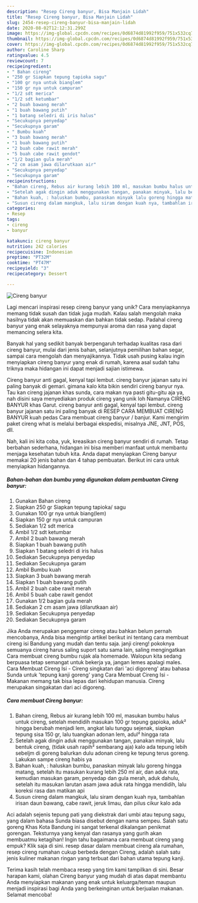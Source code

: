 ```yaml
---
description: "Resep Cireng banyur, Bisa Manjain Lidah"
title: "Resep Cireng banyur, Bisa Manjain Lidah"
slug: 2454-resep-cireng-banyur-bisa-manjain-lidah
date: 2020-08-02T12:12:31.299Z
image: https://img-global.cpcdn.com/recipes/0d6874d81992f959/751x532cq70/cireng-banyur-foto-resep-utama.jpg
thumbnail: https://img-global.cpcdn.com/recipes/0d6874d81992f959/751x532cq70/cireng-banyur-foto-resep-utama.jpg
cover: https://img-global.cpcdn.com/recipes/0d6874d81992f959/751x532cq70/cireng-banyur-foto-resep-utama.jpg
author: Caroline Sharp
ratingvalue: 4.5
reviewcount: 7
recipeingredient:
- " Bahan cireng"
- "250 gr Siapkan tepung tapioka sagu"
- "100 gr nya untuk bianglem"
- "150 gr nya untuk campuran"
- "1/2 sdt merica"
- "1/2 sdt ketumbar"
- "2 buah bawang merah"
- "1 buah bawang putih"
- "1 batang seledri di iris halus"
- "Secukupnya penyedap"
- "Secukupnya garam"
- " Bumbu kuah"
- "3 buah bawang merah"
- "1 buah bawang putih"
- "2 buah cabe rawit merah"
- "5 buah cabe rawit gendot"
- "1/2 bagian gula merah"
- "2 cm asam jawa dilarutkaan air"
- "Secukupnya penyedap"
- "Secukupnya garam"
recipeinstructions:
- "Bahan cireng, Rebus air kurang lebih 100 ml, masukan bumbu halus untuk cireng, setelah mendidih masukan 100 gr tepung gapioka, aduk² hingga berubah menjadi lem, angkat lalu tunggu sejenak, siapkan tepung sisa 150 gr, lalu tuangkan adonan lem, adul² hingga rata"
- "Setelah agak dingin aduk menggunakan tangan, panakan minyak, lalu bentuk cireng, (tidak usah rapih² sembarang aja) kalo ada tepung lebih sebeljm di goreng balurkan dulu adonan cireng ke tepung terus goreng. Lakukan sampe cireng habis ya"
- "Bahan kuah, : haluskan bumbu, panaskan minyak lalu goreng hingga matang, setelah itu masukan kurang lebih 250 ml air, dan aduk rata, kemudian masukan garam, penyedap dan gula merah, aduk dahulu, setelah itu masukan larutan asam jawa aduk rata hingga mendidih, lalu koreksi rasa dan matikan api"
- "Susun cireng dalam mangkuk, lalu siram dengan kuah nya, tambahlan irisan daun bawang, cabe rawit, jeruk limau, dan pilus cikur kalo ada"
categories:
- Resep
tags:
- cireng
- banyur

katakunci: cireng banyur 
nutrition: 242 calories
recipecuisine: Indonesian
preptime: "PT32M"
cooktime: "PT47M"
recipeyield: "3"
recipecategory: Dessert

---
```



![Cireng banyur](https://img-global.cpcdn.com/recipes/0d6874d81992f959/751x532cq70/cireng-banyur-foto-resep-utama.jpg)

Lagi mencari inspirasi resep cireng banyur yang unik? Cara menyiapkannya memang tidak susah dan tidak juga mudah. Kalau salah mengolah maka hasilnya tidak akan memuaskan dan bahkan tidak sedap. Padahal cireng banyur yang enak selayaknya mempunyai aroma dan rasa yang dapat memancing selera kita.

Banyak hal yang sedikit banyak berpengaruh terhadap kualitas rasa dari cireng banyur, mulai dari jenis bahan, selanjutnya pemilihan bahan segar, sampai cara mengolah dan menyajikannya. Tidak usah pusing kalau ingin menyiapkan cireng banyur yang enak di rumah, karena asal sudah tahu triknya maka hidangan ini dapat menjadi sajian istimewa.

Cireng banyur anti gagal, kenyal tapi lembut. cireng banyur jajanan satu ini paling banyak di gemari. gimana kalo kita bikin sendiri cireng banyur nya. Tau kan cireng jajanan khas sunda, cara makan nya pasti gitu-gitu aja ya, nah disini saya menyediakan produk cireng yang unik loh Namanya CIRENG BANYUR khas Garut. cireng banyur anti gagal, kenyal tapi lembut. cireng banyur jajanan satu ini paling banyak di RESEP CARA MEMBUAT CIRENG BANYUR kuah pedas Cara membuat cireng banyur / banjur. Kami mengirim paket cireng what is melalui berbagai ekspedisi, misalnya JNE, JNT, POS, dll.


Nah, kali ini kita coba, yuk, kreasikan cireng banyur sendiri di rumah. Tetap berbahan sederhana, hidangan ini bisa memberi manfaat untuk membantu menjaga kesehatan tubuh kita. Anda dapat menyiapkan Cireng banyur memakai 20 jenis bahan dan 4 tahap pembuatan. Berikut ini cara untuk menyiapkan hidangannya.

<!--inarticleads1-->

##### Bahan-bahan dan bumbu yang digunakan dalam pembuatan Cireng banyur:

1. Gunakan  Bahan cireng
1. Siapkan 250 gr Siapkan tepung tapioka/ sagu
1. Gunakan 100 gr nya untuk biang(lem)
1. Siapkan 150 gr nya untuk campuran
1. Sediakan 1/2 sdt merica
1. Ambil 1/2 sdt ketumbar
1. Ambil 2 buah bawang merah
1. Siapkan 1 buah bawang putih
1. Siapkan 1 batang seledri di iris halus
1. Sediakan Secukupnya penyedap
1. Sediakan Secukupnya garam
1. Ambil  Bumbu kuah
1. Siapkan 3 buah bawang merah
1. Siapkan 1 buah bawang putih
1. Ambil 2 buah cabe rawit merah
1. Ambil 5 buah cabe rawit gendot
1. Gunakan 1/2 bagian gula merah
1. Sediakan 2 cm asam jawa (dilarutkaan air)
1. Sediakan Secukupnya penyedap
1. Sediakan Secukupnya garam


Jika Anda merupakan penggemar cireng atau bahkan belum pernah mencobanya, Anda bisa mengintip artikel berikut ini tentang cara membuat cireng isi Bandung yang mudah dan tentu saja. janji cireng! pokoknya semuanya cireng harus saling suport satu sama lain, saling mengingatkan Cara membuat cireng bumbu rujak ala homemade. Walopun kita sedang berpuasa tetap semangat untuk bekerja ya, jangan lemes apalagi males. Cara Membuat Cireng Isi - Cireng singkatan dari &#39;aci digoreng&#39; atau bahasa Sunda untuk &#39;tepung kanji goreng&#39; yang Cara Membuat Cireng Isi - Makanan memang tak bisa lepas dari kehidupan manusia. Cireng merupakan singakatan dari aci digoreng. 

<!--inarticleads2-->

##### Cara membuat Cireng banyur:

1. Bahan cireng, Rebus air kurang lebih 100 ml, masukan bumbu halus untuk cireng, setelah mendidih masukan 100 gr tepung gapioka, aduk² hingga berubah menjadi lem, angkat lalu tunggu sejenak, siapkan tepung sisa 150 gr, lalu tuangkan adonan lem, adul² hingga rata
1. Setelah agak dingin aduk menggunakan tangan, panakan minyak, lalu bentuk cireng, (tidak usah rapih² sembarang aja) kalo ada tepung lebih sebeljm di goreng balurkan dulu adonan cireng ke tepung terus goreng. Lakukan sampe cireng habis ya
1. Bahan kuah, : haluskan bumbu, panaskan minyak lalu goreng hingga matang, setelah itu masukan kurang lebih 250 ml air, dan aduk rata, kemudian masukan garam, penyedap dan gula merah, aduk dahulu, setelah itu masukan larutan asam jawa aduk rata hingga mendidih, lalu koreksi rasa dan matikan api
1. Susun cireng dalam mangkuk, lalu siram dengan kuah nya, tambahlan irisan daun bawang, cabe rawit, jeruk limau, dan pilus cikur kalo ada


Aci adalah sejenis tepung pati yang diekstrak dari umbi atau tepung sagu, yang dalam bahasa Sunda biasa disebut dengan nama sempeu. Salah satu goreng Khas Kota Bandung ini sangat terkenal dikalangan penikmat gorengan. Teksturnya yang kenyal dan rasanya yang gurih akan membuatmu ketagihan! Ingin tahu bagaimana cara membuat cireng yang empuk? Klik saja di sini. resep dasar dalam membuat cireng ala rumahan, resep cireng rumahan cukup berbeda dengan Cireng, adalah salah satu jenis kuliner makanan ringan yang terbuat dari bahan utama tepung kanji. 

Terima kasih telah membaca resep yang tim kami tampilkan di sini. Besar harapan kami, olahan Cireng banyur yang mudah di atas dapat membantu Anda menyiapkan makanan yang enak untuk keluarga/teman maupun menjadi inspirasi bagi Anda yang berkeinginan untuk berjualan makanan. Selamat mencoba!
